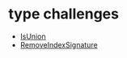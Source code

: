 # type challenges

- [IsUnion](./is-union.md)
- [RemoveIndexSignature](./remove-index-signature.md)
